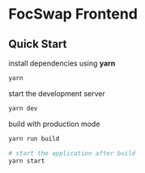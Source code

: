 # FocSwap Frontend

## Quick Start

install dependencies using **yarn**

```sh
yarn
```

start the development server

```sh
yarn dev
```

build with production mode

```sh
yarn run build

# start the application after build
yarn start
```
